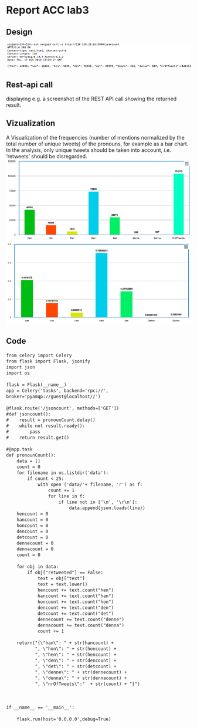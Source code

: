 # Report ACC lab3

## Design
![Result](Sresult.png)

## Rest-api call
displaying e.g. a screenshot of the REST API call showing the returned result. 

## Vizualization
A Visualization of the frequencies (number of mentions normalized by the total number of unique tweets) of the pronouns, for example as a bar chart. In the analysis, only unique tweets should be taken into account, i.e. ‘retweets’ should be disregarded.
![Barchart](SRbarchart.png)
![BarchartNormalized](Snormalized.png)

## Code
```
from celery import Celery
from flask import Flask, jsonify
import json
import os

flask = Flask(__name__)
app = Celery('tasks', backend='rpc://', broker='pyamqp://guest@localhost//')

@flask.route('/jsoncount', methods=['GET'])
#def jsoncount():
#    result = pronounCount.delay()
#    while not result.ready():
#        pass 
#    return result.get()

#@app.task
def pronounCount():
    data = []
    count = 0
    for filename in os.listdir('data'):
        if count < 25:
            with open ('data/'+ filename, 'r') as f:
                count += 1
                for line in f:
                    if line not in ['\n', '\r\n']:
                        data.append(json.loads(line))
    hencount = 0
    hancount = 0
    honcount = 0
    dencount = 0
    detcount = 0
    dennecount = 0
    dennacount = 0
    count = 0

    for obj in data:
        if obj["retweeted"] == False:
            text = obj["text"]
            text = text.lower()
            hencount += text.count("hen")
            hancount += text.count("han")
            honcount += text.count("hon")
            dencount += text.count("den")
            detcount += text.count("det")
            dennecount += text.count("denne")
            dennacount += text.count("denna")
            count += 1

    return("{\"han\": " + str(hancount) +
           ", \"hon\": " + str(honcount) +
           ", \"hen\": " + str(hencount) +
           ", \"den\": " + str(dencount) +
           ", \"det\": " + str(detcount) +
           ", \"denne\": " + str(dennecount) +
           ", \"denna\": " + str(dennacount) +
           ", \"nrOfTweets\":"  + str(count) + "}")



if __name__ == '__main__':
    
    flask.run(host='0.0.0.0',debug=True)
```
